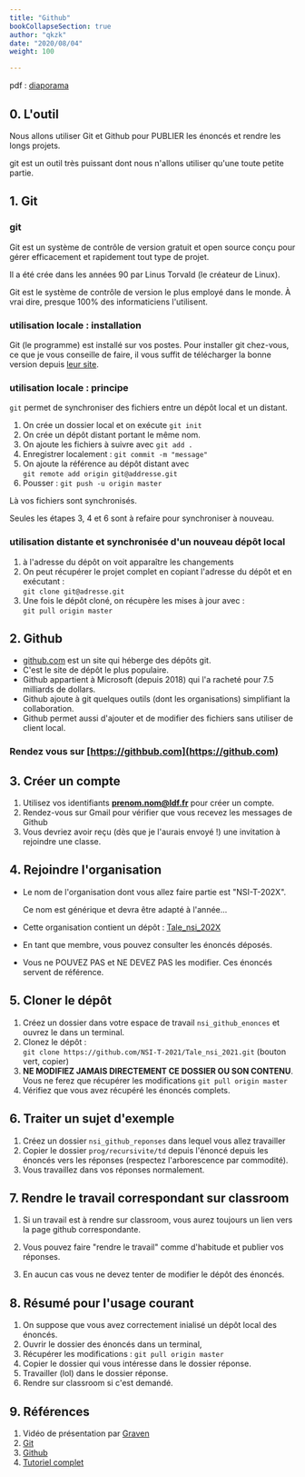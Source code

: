 ```yaml
---
title: "Github"
bookCollapseSection: true
author: "qkzk"
date: "2020/08/04"
weight: 100

---
```



pdf : [diaporama](/uploads/docnsitale/organisation/github.pdf)

## 0. L'outil

Nous allons utiliser Git et Github pour PUBLIER les énoncés et rendre les longs projets.

git est un outil très puissant dont nous n'allons utiliser qu'une toute petite partie.

## 1. Git

### git

Git est un système de contrôle de version gratuit et open source conçu
pour gérer efficacement et rapidement tout type de projet.

Il a été crée dans les années 90 par Linus Torvald (le créateur de Linux).

Git est le système de contrôle de version le plus employé dans le monde. À vrai dire, presque 100% des informaticiens l'utilisent.

### utilisation locale : installation

Git (le programme) est installé sur vos postes. Pour installer git chez-vous,
ce que je vous conseille de faire, il vous suffit de télécharger la bonne version
depuis [leur site](https://git-scm.com/downloads).

### utilisation locale : principe

`git` permet de synchroniser des fichiers entre un dépôt local et un distant.

1. On crée un dossier local et on exécute `git init`
2. On crée un dépôt distant portant le même nom.
3. On ajoute les fichiers à suivre avec `git add .`
4. Enregistrer localement : `git commit -m "message"`
5. On ajoute la référence au dépôt distant avec\
    `git remote add origin git@addresse.git`
6. Pousser : `git push -u origin master`

Là vos fichiers sont synchronisés.

Seules les étapes 3, 4 et 6 sont à refaire pour synchroniser à nouveau.

### utilisation distante et synchronisée d'un nouveau dépôt local

1. à l'adresse du dépôt on voit apparaître les changements
2. On peut récupérer le projet complet en copiant l'adresse du dépôt
    et en exécutant :\
    `git clone git@adresse.git`
3. Une fois le dépôt cloné, on récupère les mises à jour avec :\
    `git pull origin master`



## 2. Github

* [github.com](https://github.com) est un site qui héberge des dépôts git.
* C'est le site de dépôt le plus populaire.
* Github appartient à Microsoft (depuis 2018) qui l'a racheté pour 7.5 milliards de dollars.
* Github ajoute à git quelques outils (dont les organisations) simplifiant la collaboration.
* Github permet aussi d'ajouter et de modifier des fichiers sans utiliser de client local.


### Rendez vous sur [https://githbub.com](https://github.com)

## 3. Créer un compte

1. Utilisez vos identifiants **prenom.nom@ldf.fr** pour créer un compte.
2. Rendez-vous sur Gmail pour vérifier que vous recevez les messages de Github
3. Vous devriez avoir reçu (dès que je l'aurais envoyé !) une invitation à
    rejoindre une classe.

## 4. Rejoindre l'organisation

* Le nom de l'organisation dont vous allez faire partie est "NSI-T-202X".

    Ce nom est générique et devra être adapté à l'année...

* Cette organisation contient un dépôt : [Tale_nsi_202X](https://github.com/NSI-T-202X/Tale_nsi_202X)

* En tant que membre, vous pouvez consulter les énoncés déposés.
* Vous ne POUVEZ PAS et NE DEVEZ PAS les modifier. Ces énoncés servent de référence.

## 5. Cloner le dépôt

1. Créez un dossier dans votre espace de travail `nsi_github_enonces` et ouvrez
    le dans un terminal. 
2. Clonez le dépôt :\
    `git clone https://github.com/NSI-T-2021/Tale_nsi_2021.git` (bouton vert, copier)
4. **NE MODIFIEZ JAMAIS DIRECTEMENT CE DOSSIER OU SON CONTENU**.\
    Vous ne ferez que récupérer les modifications `git pull origin master`
5. Vérifiez que vous avez récupéré les énoncés complets.

## 6. Traiter un sujet d'exemple

1. Créez un dossier `nsi_github_reponses` dans lequel vous allez travailler
2. Copier le dossier `prog/recursivite/td` depuis l'énoncé 
    depuis les énoncés vers les réponses (respectez l'arborescence par commodité).
3. Vous travaillez dans vos réponses normalement.

## 7. Rendre le travail correspondant sur classroom

1. Si un travail est à rendre sur classroom, vous aurez toujours un lien vers
    la page github correspondante.

2. Vous pouvez faire "rendre le travail" comme d'habitude et publier vos
    réponses.

3. En aucun cas vous ne devez tenter de modifier le dépôt des énoncés.

## 8. Résumé pour l'usage courant

1. On suppose que vous avez correctement inialisé un dépôt local des énoncés.
2. Ouvrir le dossier des énoncés dans un terminal,
3. Récupérer les modifications : `git pull origin master`
4. Copier le dossier qui vous intéresse dans le dossier réponse.
5. Travailler (lol) dans le dossier réponse.
6. Rendre sur classroom si c'est demandé.

## 9. Références

1. Vidéo de présentation par [Graven](https://www.youtube.com/watch?v=gp_k0UVOYMw)
2. [Git](https://git-scm.com/)
3. [Github](https://github.com/)
4. [Tutoriel complet](https://perso.liris.cnrs.fr/pierre-antoine.champin/enseignement/intro-git/)
